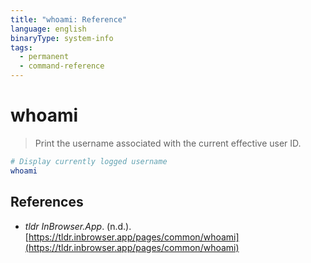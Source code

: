 ```yaml
---
title: "whoami: Reference"
language: english
binaryType: system-info
tags:
  - permanent
  - command-reference
---
```


# whoami

> Print the username associated with the current effective user ID.

```bash
# Display currently logged username
whoami
```

## References

- _tldr InBrowser.App_. (n.d.). [https://tldr.inbrowser.app/pages/common/whoami](https://tldr.inbrowser.app/pages/common/whoami)
